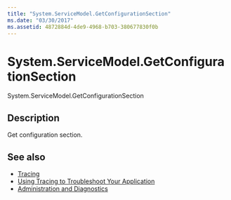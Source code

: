 ```yaml
---
title: "System.ServiceModel.GetConfigurationSection"
ms.date: "03/30/2017"
ms.assetid: 4872884d-4de9-4968-b703-380677830f0b
---
```

# System.ServiceModel.GetConfigurationSection
System.ServiceModel.GetConfigurationSection  
  
## Description  
 Get configuration section.  
  
## See also

- [Tracing](../../../../../docs/framework/wcf/diagnostics/tracing/index.md)
- [Using Tracing to Troubleshoot Your Application](../../../../../docs/framework/wcf/diagnostics/tracing/using-tracing-to-troubleshoot-your-application.md)
- [Administration and Diagnostics](../../../../../docs/framework/wcf/diagnostics/index.md)
